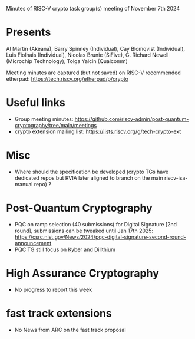 Minutes of RISC-V crypto task group(s) meeting of November 7th 2024

# Presents

Al Martin (Akeana),
Barry Spinney (Individual),
Cay Blomqvist (Individual),
Luis Fiolhais (Individual),
Nicolas Brunie (SiFive),
G. Richard Newell (Microchip Technology),
Tolga Yalcin (Qualcomm)

Meeting minutes are captured (but not saved) on RISC-V recommended etherpad: https://tech.riscv.org/etherpad/p/crypto

# Useful links

- Group meeting minutes: https://github.com/riscv-admin/post-quantum-cryptography/tree/main/meetings
- crypto extension mailing list: https://lists.riscv.org/g/tech-crypto-ext

# Misc

- Where should the specification be developed (crypto TGs have dedicated repos but RVIA later aligned to branch on the main riscv-isa-manual repo) ?

# Post-Quantum Cryptography

- PQC on ramp selection (40 submissions) for Digital Signature [2nd round], submissions can be tweaked until Jan 17th 2025: https://csrc.nist.gov/News/2024/pqc-digital-signature-second-round-announcement 
- PQC TG still focus on Kyber and Dilithium

# High Assurance Cryptography 

- No progress to report this week 

# fast track extensions

- No News from ARC on the fast track proposal
